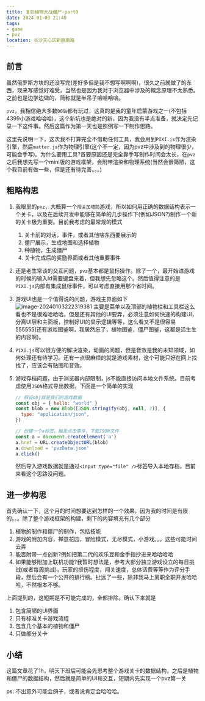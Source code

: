 ```yaml
---
title: 复刻植物大战僵尸-part0
date: 2024-01-03 21:40
tags:
- game
- pvz
location: 长沙天心区新姚南路
---
```


## 前言

虽然俄罗斯方块的还没写完(差好多但是我不想写啊啊啊)，很久之前就做了的东西，现来写感觉好难受，当然也是因为我对于浏览器中涉及的概念原理不太熟悉。之前也是边学边做的，简称就是半吊子哈哈哈哈。

`pvz`，我相信绝大多数`00后`都有玩过，这真的是我的童年启蒙游戏之一(不包括4399小游戏哈哈哈)，这个新坑也是绝对的新，因为我没有半点准备，就决定先记录一下这件事。然后这篇作为第一天也是照例写一下制作思路。

这里先说明一下，这次我不打算完全不借助任何工具，我会用到`PIXI.js`作为渲染引擎，然后`matter.js`作为物理引擎(这个不一定，因为pvz中涉及到的物理很少，可能会手写)。为什么要用工具?首要原因还是完全靠手写制作时间会太长，在`pvz`之后我想先写一个mini版的游戏框架，会附带渲染和物理系统(当然会很简陋，这个我目前有做一些，但是还有待完善。。。)

## 粗略构思

1. 我眼里的`pvz`，大概算一个`闯关加塔防`游戏，所以如何用正确的数据结构表示一个关卡，以及在后续开发中能够在简单的几步操作下(例如JSON?)制作一个新的关卡极为重要。目前我考虑的最常规的模式

   1. 关卡前的对话，事件，或者其他啥东西要展示的
   2. 僵尸展示，生成地图和选择植物
   3. 种植物，生成僵尸
   4. 关卡完成后的奖励界面或者其他重要事件

2. 还是老生常谈的交互问题，`pvz`基本都是鼠标操作。除了一个，最开始进游戏的时候的输入Id需要键盘来着，但我想先忽略这个。然后值得注意的是`PIXI.js`内部有集成鼠标事件，可以考虑直接用那个省时间。

3. 游戏UI也是一个值得说的问题，游戏主界面如下
   ![image-20240103222319381](https://s2.loli.net/2024/01/03/1yMDFuxLXteRaWJ.png)
   主要是菜单以及顶部的植物栏和工具栏这么看也不是很难哈哈哈。但是还有其他的UI要弄，必须注意如何快速的构建UI，分离UI层和主面板，控制好UI的显示逻辑等等，这么看又不是很容易555555(还有游戏图鉴啊，我居然忘了，植物图鉴，僵尸图鉴，这都是活生生的内容啊)。

4. `PIXI.js`可以很方便的解决渲染，动画的问题，但是音效是我的未知领域，如何处理还有待学习。还有一点很麻烦的就是游戏素材，这个可能只好在网上找找了，应该会有贴图和音效。

5. 游戏存档问题，由于浏览器内部限制，js不能直接访问本地文件系统。目前考虑使用`JSON`格式导出数据，下面是一个简单的实现

   ```javascript
   // 假设obj就是我们的游戏数据
   const obj = { hello: "world" }
   const blob = new Blob([JSON.stringify(obj, null, 2)], {
     type: "application/json",
   })
   
   // 创建一个a标签，触发点击事件，下载JSON文件
   const a = document.createElement('a')
   a.href = URL.createObjectURL(blob)
   a.download = 'pvzData.json'
   a.click()
   ```

   然后导入游戏数据就是通过`<input type="file" />`标签导入本地存档，目前来看这个思路没问题。

## 进一步构思

首先确认一下，这个月的时间想要达到怎样的一个效果，因为我的时间是有限的。。。除了整个游戏框架的构建，剩下的内容填充有几个部分

1. 植物的制作和僵尸的制作，包括技能
2. 游戏的附加内容，禅意花园，冒险模式，无尽模式，小游戏。。。这些可能时间去弄
3. 能否附带一点创新?例如把第二代的欢乐豆和金手指抄进来哈哈哈哈
4. 如果能够附加上联机功能?我暂时想法是，参考大部分独立游戏设立的每日挑战(或者每周挑战)，玩家的损伤程度，闯关速度，总体话费等等作为评分手段，然后会有一个公开的排行榜。扯远了一些，除非我马上离职全职开发哈哈哈，不然根本不够。

上面提到的，这短期是不可能完成的，全部排除。确认下来就是

1. 包含简陋的UI界面
2. 只有标准关卡游戏流程
3. 包含几个基本的植物和僵尸
4. 只做部分关卡

## 小结

这篇文章花了1h，明天下班后可能会先思考整个游戏关卡的数据结构，之后是植物和僵尸的数据结构，然后就是简单的UI和交互，短期内先实现一个pvz第一关

ps: 不出意外可能会鸽子，或者说肯定会哈哈哈。